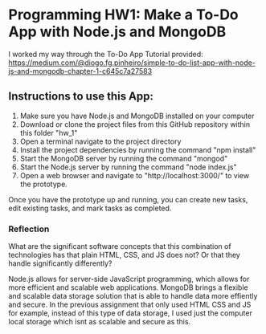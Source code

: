 # Programming HW1: Make a To-Do App with Node.js and MongoDB

I worked my way through the To-Do App Tutorial provided: https://medium.com/@diogo.fg.pinheiro/simple-to-do-list-app-with-node-js-and-mongodb-chapter-1-c645c7a27583 

## Instructions to use this App: 
1. Make sure you have Node.js and MongoDB installed on your computer
2. Download or clone the project files from this GitHub repository within this folder "hw_1"
3. Open a terminal navigate to the project directory
4. Install the project dependencies by running the command "npm install" 
5. Start the MongoDB server by running the command "mongod"
6. Start the Node.js server by running the command "node index.js"
7. Open a web browser and navigate to "http://localhost:3000/" to view the prototype.

Once you have the prototype up and running, you can create new tasks, edit existing tasks, and mark tasks as completed. 


### Reflection
What are the significant software concepts that this combination of technologies has that plain HTML, CSS, and JS does not? Or that they handle significantly differently?

Node.js allows for server-side JavaScript programming, which allows for more efficient and scalable web applications. MongoDB brings a flexible and scalable data storage solution that is able to handle data more effiently and secure. In the previous assignment that only used HTML CSS and JS for example, instead of this type of data storage, I used just the computer local storage which isnt as scalable and secure as this. 


